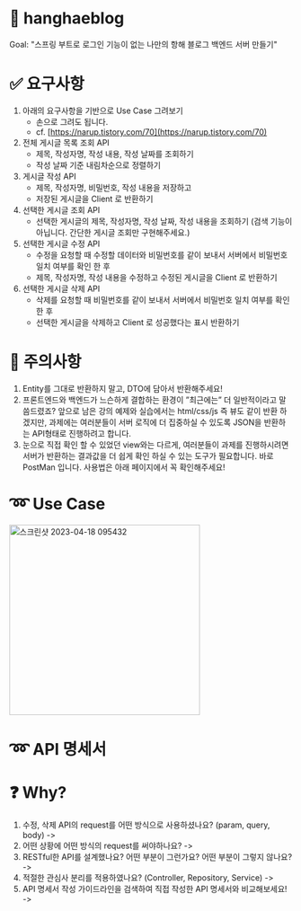 # 🏁 hanghaeblog
Goal:  "스프링 부트로 로그인 기능이 없는 나만의 항해 블로그 백엔드 서버 만들기"

# ✅ 요구사항
1. 아래의 요구사항을 기반으로 Use Case 그려보기
    - 손으로 그려도 됩니다.
    - cf. [https://narup.tistory.com/70](https://narup.tistory.com/70)
2. 전체 게시글 목록 조회 API
    - 제목, 작성자명, 작성 내용, 작성 날짜를 조회하기
    - 작성 날짜 기준 내림차순으로 정렬하기
3. 게시글 작성 API 
    - 제목, 작성자명, 비밀번호, 작성 내용을 저장하고
    - 저장된 게시글을 Client 로 반환하기
4. 선택한 게시글 조회 API 
    - 선택한 게시글의 제목, 작성자명, 작성 날짜, 작성 내용을 조회하기 
    (검색 기능이 아닙니다. 간단한 게시글 조회만 구현해주세요.)
5. 선택한 게시글 수정 API
    - 수정을 요청할 때 수정할 데이터와 비밀번호를 같이 보내서 서버에서 비밀번호 일치 여부를 확인 한 후
    - 제목, 작성자명, 작성 내용을 수정하고 수정된 게시글을 Client 로 반환하기
6. 선택한 게시글 삭제 API
    - 삭제를 요청할 때 비밀번호를 같이 보내서 서버에서 비밀번호 일치 여부를 확인 한 후
    - 선택한 게시글을 삭제하고 Client 로 성공했다는 표시 반환하기

# 🔺 주의사항
1. Entity를 그대로 반환하지 말고, DTO에 담아서 반환해주세요!
2. 프론트엔드와 백엔드가 느슨하게 결합하는 환경이 ”최근에는” 더 일반적이라고 말씀드렸죠? 앞으로 남은 강의 예제와 실습에서는 html/css/js 즉 뷰도 같이 반환 하겠지만, 과제에는 여러분들이 서버 로직에 더 집중하실 수 있도록 JSON을 반환하는 API형태로 진행하려고 합니다.
3. 눈으로 직접 확인 할 수 있었던 view와는 다르게, 여러분들이 과제를 진행하시려면 서버가 반환하는 결과값을 더 쉽게 확인 하실 수 있는 도구가 필요합니다. 바로 PostMan 입니다. 사용법은 아래 페이지에서 꼭 확인해주세요!

# ➿ Use Case

<img width="339" alt="스크린샷 2023-04-18 095432" src="https://user-images.githubusercontent.com/129656095/232749401-bc1728e2-f357-4318-9cca-a2c9f8d40e0f.png">

# ➿ API 명세서

# ❓ Why?
1. 수정, 삭제 API의 request를 어떤 방식으로 사용하셨나요? (param, query, body)
->
2. 어떤 상황에 어떤 방식의 request를 써야하나요?
->
3. RESTful한 API를 설계했나요? 어떤 부분이 그런가요? 어떤 부분이 그렇지 않나요?
->
4. 적절한 관심사 분리를 적용하였나요? (Controller, Repository, Service)
->
5. API 명세서 작성 가이드라인을 검색하여 직접 작성한 API 명세서와 비교해보세요!
->
